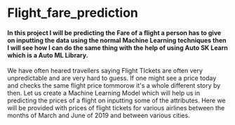 # Flight_fare_prediction
#### In this project I will be predicting the Fare of a flight a person has to give on inputting the data using the normal Machine Learning techniques then I will see how I can do the same thing with the help of using Auto SK Learn which is a Auto ML Library.
We have often heared travellers saying Flight TIckets are often very unpredictable and are very hard to guess. If one might see a price today and checks the same flight price tommorow it's a whole different story by then.
Let us create a Machine Learning Model which will help us in predicting the prices of a flight on inputting some of the attributes. Here we will be provided with prices of flight tickets for various airlines between the months of March and June of 2019 and between various cities.
